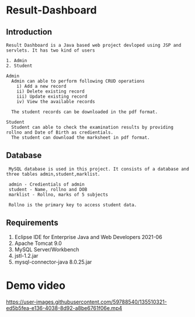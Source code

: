 # Result-Dashboard

## Introduction

    Result Dashboard is a Java based web project devloped using JSP and servlets. It has two kind of users
    
    1. Admin
    2. Student
    
    Admin
      Admin can able to perform following CRUD operations
        i) Add a new record
        ii) Delete existing record
        iii) Update existing record
        iv) View the available records
        
      The student records can be downloaded in the pdf format.
     
    Student
      Student can able to check the examination results by providing rollno and Date of Birth as credientials. 
      The student can download the marksheet in pdf format.
      
## Database
    
     MySQL database is used in this project. It consists of a database and three tables admin,student,marklist.
     
     admin - Credientials of admin
     student - Name, rollno and DOB
     marklist - Rollno, marks of 5 subjects
     
     Rollno is the primary key to access student data.
      
## Requirements

1. Eclipse IDE for Enterprise Java and Web Developers 2021-06
2. Apache Tomcat 9.0
3. MySQL Server/Workbench
4. jstl-1.2.jar
5. mysql-connector-java 8.0.25.jar
      
# Demo video

https://user-images.githubusercontent.com/59788540/135510321-ed5b5fea-e136-4038-8d92-a8be6761f06e.mp4

